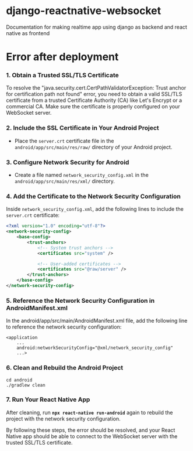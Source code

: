 # django-reactnative-websocket
Documentation for making realtime app using django as backend and react native as frontend

# Error after deployment

### 1. Obtain a Trusted SSL/TLS Certificate

To resolve the "java.security.cert.CertPathValidatorException: Trust anchor for certification path not found" error, you need to obtain a valid SSL/TLS certificate from a trusted Certificate Authority (CA) like Let's Encrypt or a commercial CA. Make sure the certificate is properly configured on your WebSocket server.

### 2. Include the SSL Certificate in Your Android Project

- Place the `server.crt` certificate file in the `android/app/src/main/res/raw/` directory of your Android project.

### 3. Configure Network Security for Android

- Create a file named `network_security_config.xml` in the `android/app/src/main/res/xml/` directory.

### 4. Add the Certificate to the Network Security Configuration

Inside `network_security_config.xml`, add the following lines to include the `server.crt` certificate:

```xml
<?xml version="1.0" encoding="utf-8"?>
<network-security-config>
    <base-config>
        <trust-anchors>
            <!-- System trust anchors -->
            <certificates src="system" />

            <!-- User-added certificates -->
            <certificates src="@raw/server" />
        </trust-anchors>
    </base-config>
</network-security-config>
```

### 5. Reference the Network Security Configuration in AndroidManifest.xml

In the android/app/src/main/AndroidManifest.xml file, add the following line to reference the network security configuration:

```
<application
    ...
    android:networkSecurityConfig="@xml/network_security_config"
    ...>
```

### 6. Clean and Rebuild the Android Project

```
cd android
./gradlew clean
```

### 7. Run Your React Native App

After cleaning, run **`npx react-native run-android`** again to rebuild the project with the network security configuration.

By following these steps, the error should be resolved, and your React Native app should be able to connect to the WebSocket server with the trusted SSL/TLS certificate.

